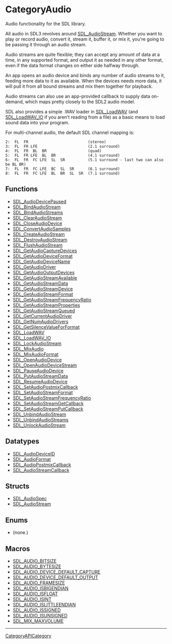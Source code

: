 # CategoryAudio

Audio functionality for the SDL library.

All audio in SDL3 revolves around [SDL_AudioStream](SDL_AudioStream).
Whether you want to play or record audio, convert it, stream it, buffer it,
or mix it, you're going to be passing it through an audio stream.

Audio streams are quite flexible; they can accept any amount of data at a
time, in any supported format, and output it as needed in any other format,
even if the data format changes on either side halfway through.

An app opens an audio device and binds any number of audio streams to it,
feeding more data to it as available. When the devices needs more data, it
will pull it from all bound streams and mix them together for playback.

Audio streams can also use an app-provided callback to supply data
on-demand, which maps pretty closely to the SDL2 audio model.

SDL also provides a simple .WAV loader in [SDL_LoadWAV](SDL_LoadWAV) (and
[SDL_LoadWAV_IO](SDL_LoadWAV_IO) if you aren't reading from a file) as a
basic means to load sound data into your program.

For multi-channel audio, the default SDL channel mapping is:

```
2:  FL  FR                          (stereo)
3:  FL  FR LFE                      (2.1 surround)
4:  FL  FR  BL  BR                  (quad)
5:  FL  FR LFE  BL  BR              (4.1 surround)
6:  FL  FR  FC LFE  SL  SR          (5.1 surround - last two can also be BL BR)
7:  FL  FR  FC LFE  BC  SL  SR      (6.1 surround)
8:  FL  FR  FC LFE  BL  BR  SL  SR  (7.1 surround)
```

<!-- END CATEGORY DOCUMENTATION -->

## Functions

<!-- DO NOT HAND-EDIT CATEGORY LISTS, THEY ARE AUTOGENERATED AND WILL BE OVERWRITTEN, BASED ON TAGS IN INDIVIDUAL PAGE FOOTERS. EDIT THOSE INSTEAD. -->
<!-- BEGIN CATEGORY LIST: CategoryAudio, CategoryAPIFunction -->
- [SDL_AudioDevicePaused](SDL_AudioDevicePaused)
- [SDL_BindAudioStream](SDL_BindAudioStream)
- [SDL_BindAudioStreams](SDL_BindAudioStreams)
- [SDL_ClearAudioStream](SDL_ClearAudioStream)
- [SDL_CloseAudioDevice](SDL_CloseAudioDevice)
- [SDL_ConvertAudioSamples](SDL_ConvertAudioSamples)
- [SDL_CreateAudioStream](SDL_CreateAudioStream)
- [SDL_DestroyAudioStream](SDL_DestroyAudioStream)
- [SDL_FlushAudioStream](SDL_FlushAudioStream)
- [SDL_GetAudioCaptureDevices](SDL_GetAudioCaptureDevices)
- [SDL_GetAudioDeviceFormat](SDL_GetAudioDeviceFormat)
- [SDL_GetAudioDeviceName](SDL_GetAudioDeviceName)
- [SDL_GetAudioDriver](SDL_GetAudioDriver)
- [SDL_GetAudioOutputDevices](SDL_GetAudioOutputDevices)
- [SDL_GetAudioStreamAvailable](SDL_GetAudioStreamAvailable)
- [SDL_GetAudioStreamData](SDL_GetAudioStreamData)
- [SDL_GetAudioStreamDevice](SDL_GetAudioStreamDevice)
- [SDL_GetAudioStreamFormat](SDL_GetAudioStreamFormat)
- [SDL_GetAudioStreamFrequencyRatio](SDL_GetAudioStreamFrequencyRatio)
- [SDL_GetAudioStreamProperties](SDL_GetAudioStreamProperties)
- [SDL_GetAudioStreamQueued](SDL_GetAudioStreamQueued)
- [SDL_GetCurrentAudioDriver](SDL_GetCurrentAudioDriver)
- [SDL_GetNumAudioDrivers](SDL_GetNumAudioDrivers)
- [SDL_GetSilenceValueForFormat](SDL_GetSilenceValueForFormat)
- [SDL_LoadWAV](SDL_LoadWAV)
- [SDL_LoadWAV_IO](SDL_LoadWAV_IO)
- [SDL_LockAudioStream](SDL_LockAudioStream)
- [SDL_MixAudio](SDL_MixAudio)
- [SDL_MixAudioFormat](SDL_MixAudioFormat)
- [SDL_OpenAudioDevice](SDL_OpenAudioDevice)
- [SDL_OpenAudioDeviceStream](SDL_OpenAudioDeviceStream)
- [SDL_PauseAudioDevice](SDL_PauseAudioDevice)
- [SDL_PutAudioStreamData](SDL_PutAudioStreamData)
- [SDL_ResumeAudioDevice](SDL_ResumeAudioDevice)
- [SDL_SetAudioPostmixCallback](SDL_SetAudioPostmixCallback)
- [SDL_SetAudioStreamFormat](SDL_SetAudioStreamFormat)
- [SDL_SetAudioStreamFrequencyRatio](SDL_SetAudioStreamFrequencyRatio)
- [SDL_SetAudioStreamGetCallback](SDL_SetAudioStreamGetCallback)
- [SDL_SetAudioStreamPutCallback](SDL_SetAudioStreamPutCallback)
- [SDL_UnbindAudioStream](SDL_UnbindAudioStream)
- [SDL_UnbindAudioStreams](SDL_UnbindAudioStreams)
- [SDL_UnlockAudioStream](SDL_UnlockAudioStream)
<!-- END CATEGORY LIST -->

## Datatypes

<!-- DO NOT HAND-EDIT CATEGORY LISTS, THEY ARE AUTOGENERATED AND WILL BE OVERWRITTEN, BASED ON TAGS IN INDIVIDUAL PAGE FOOTERS. EDIT THOSE INSTEAD. -->
<!-- BEGIN CATEGORY LIST: CategoryAudio, CategoryAPIDatatype -->
- [SDL_AudioDeviceID](SDL_AudioDeviceID)
- [SDL_AudioFormat](SDL_AudioFormat)
- [SDL_AudioPostmixCallback](SDL_AudioPostmixCallback)
- [SDL_AudioStreamCallback](SDL_AudioStreamCallback)
<!-- END CATEGORY LIST -->

## Structs

<!-- DO NOT HAND-EDIT CATEGORY LISTS, THEY ARE AUTOGENERATED AND WILL BE OVERWRITTEN, BASED ON TAGS IN INDIVIDUAL PAGE FOOTERS. EDIT THOSE INSTEAD. -->
<!-- BEGIN CATEGORY LIST: CategoryAudio, CategoryAPIStruct -->
- [SDL_AudioSpec](SDL_AudioSpec)
- [SDL_AudioStream](SDL_AudioStream)
<!-- END CATEGORY LIST -->

## Enums

<!-- DO NOT HAND-EDIT CATEGORY LISTS, THEY ARE AUTOGENERATED AND WILL BE OVERWRITTEN, BASED ON TAGS IN INDIVIDUAL PAGE FOOTERS. EDIT THOSE INSTEAD. -->
<!-- BEGIN CATEGORY LIST: CategoryAudio, CategoryAPIEnum -->
- (none.)
<!-- END CATEGORY LIST -->

## Macros

<!-- DO NOT HAND-EDIT CATEGORY LISTS, THEY ARE AUTOGENERATED AND WILL BE OVERWRITTEN, BASED ON TAGS IN INDIVIDUAL PAGE FOOTERS. EDIT THOSE INSTEAD. -->
<!-- BEGIN CATEGORY LIST: CategoryAudio, CategoryAPIMacro -->
- [SDL_AUDIO_BITSIZE](SDL_AUDIO_BITSIZE)
- [SDL_AUDIO_BYTESIZE](SDL_AUDIO_BYTESIZE)
- [SDL_AUDIO_DEVICE_DEFAULT_CAPTURE](SDL_AUDIO_DEVICE_DEFAULT_CAPTURE)
- [SDL_AUDIO_DEVICE_DEFAULT_OUTPUT](SDL_AUDIO_DEVICE_DEFAULT_OUTPUT)
- [SDL_AUDIO_FRAMESIZE](SDL_AUDIO_FRAMESIZE)
- [SDL_AUDIO_ISBIGENDIAN](SDL_AUDIO_ISBIGENDIAN)
- [SDL_AUDIO_ISFLOAT](SDL_AUDIO_ISFLOAT)
- [SDL_AUDIO_ISINT](SDL_AUDIO_ISINT)
- [SDL_AUDIO_ISLITTLEENDIAN](SDL_AUDIO_ISLITTLEENDIAN)
- [SDL_AUDIO_ISSIGNED](SDL_AUDIO_ISSIGNED)
- [SDL_AUDIO_ISUNSIGNED](SDL_AUDIO_ISUNSIGNED)
- [SDL_MIX_MAXVOLUME](SDL_MIX_MAXVOLUME)
<!-- END CATEGORY LIST -->

----
[CategoryAPICategory](CategoryAPICategory)

